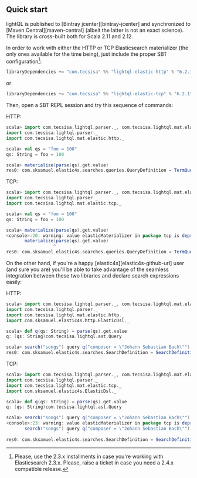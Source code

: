 ## Quick start

lightQL is published to [Bintray jcenter][bintray-jcenter] and synchronized
to [Maven Central][maven-central] (albeit the latter is not an exact science). The library is
cross-built both for Scala 2.11 and 2.12.


In order to work with either the HTTP or TCP Elasticsearch materializer (the only ones available for the time being),
just include the proper SBT configuration[^1sbt]:

```scala
libraryDependencies += "com.tecsisa" %% "lightql-elastic-http" % "6.2.1"
```
or
```scala
libraryDependencies += "com.tecsisa" %% "lightql-elastic-tcp" % "6.2.1"
```

Then, open a SBT REPL session and try this sequence of commands:

HTTP:

```scala
scala> import com.tecsisa.lightql.parser._, com.tecsisa.lightql.mat.elastic.http._
import com.tecsisa.lightql.parser._
import com.tecsisa.lightql.mat.elastic.http._

scala> val qs = "foo = 100"
qs: String = foo = 100

scala> materialize(parse(qs).get.value)
res0: com.sksamuel.elastic4s.searches.queries.QueryDefinition = TermQueryDefinition(foo,100,None,None)
```

TCP:

```scala
scala> import com.tecsisa.lightql.parser._, com.tecsisa.lightql.mat.elastic.tcp._
import com.tecsisa.lightql.parser._
import com.tecsisa.lightql.mat.elastic.tcp._

scala> val qs = "foo = 100"
qs: String = foo = 100

scala> materialize(parse(qs).get.value)
<console>:20: warning: value elasticMaterializer in package tcp is deprecated (since 6.0.0): TCP will be removed in Elasticsearch 7. Use HTTP instead.
       materialize(parse(qs).get.value)
                  ^
res0: com.sksamuel.elastic4s.searches.queries.QueryDefinition = TermQueryDefinition(foo,100,None,None)
```

On the other hand, if you're a happy [elastic4s][elastic4s-github-url] user (and sure you are) you'll be able to take advantage
of the seamless integration between these two libraries and declare search expressions easily:

HTTP:

```scala
scala> import com.tecsisa.lightql.parser._, com.tecsisa.lightql.mat.elastic.http._, com.sksamuel.elastic4s.http.ElasticDsl._
import com.tecsisa.lightql.parser._
import com.tecsisa.lightql.mat.elastic.http._
import com.sksamuel.elastic4s.http.ElasticDsl._

scala> def q(qs: String) = parse(qs).get.value
q: (qs: String)com.tecsisa.lightql.ast.Query

scala> search("songs") query q("composer = \"Johann Sebastian Bach\"")
res0: com.sksamuel.elastic4s.searches.SearchDefinition = SearchDefinition(IndexesAndTypes(WrappedArray(songs),List()),List(),None,Fields(List(),List(),List()),None,Control(None,None,None,None),Scoring(None,List(),None),None,List(),List(),None,None,Some(TermQueryDefinition(composer,Johann Sebastian Bach,None,None)),None,None,List(),Suggestions(List(),None),Windowing(None,None,None),Meta(None,List()),None,List(),None,None,None,None)
```

TCP:

```scala
scala> import com.tecsisa.lightql.parser._, com.tecsisa.lightql.mat.elastic.tcp._, com.sksamuel.elastic4s.ElasticDsl._
import com.tecsisa.lightql.parser._
import com.tecsisa.lightql.mat.elastic.tcp._
import com.sksamuel.elastic4s.ElasticDsl._

scala> def q(qs: String) = parse(qs).get.value
q: (qs: String)com.tecsisa.lightql.ast.Query

scala> search("songs") query q("composer = \"Johann Sebastian Bach\"")
<console>:23: warning: value elasticMaterializer in package tcp is deprecated (since 6.0.0): TCP will be removed in Elasticsearch 7. Use HTTP instead.
       search("songs") query q("composer = \"Johann Sebastian Bach\"")
                       ^
res0: com.sksamuel.elastic4s.searches.SearchDefinition = SearchDefinition(IndexesAndTypes(WrappedArray(songs),List()),List(),None,Fields(List(),List(),List()),None,Control(None,None,None,None),Scoring(None,List(),None),None,List(),List(),None,None,Some(TermQueryDefinition(composer,Johann Sebastian Bach,None,None)),None,None,List(),Suggestions(List(),None),Windowing(None,None,None),Meta(None,List()),None,List(),None,None,None,None)
```

[^1sbt]: Please, use the 2.3.x installments in case you're working with Elasticsearch 2.3.x.  Please, raise a ticket in case you need a 2.4.x compatible release.
